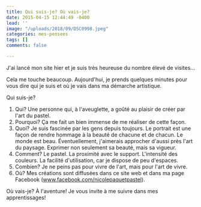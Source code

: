 ```yaml
---
title: Qui suis-je? Où vais-je?
date: 2015-04-15 12:44:49 -0400
lead: ''
image: "/uploads/2018/09/DSC0998.jpeg"
categories: mes-pensees
tags: []
comments: false

---
```

J'ai lancé mon site hier et je suis très heureuse du nombre élevé de visites...

Cela me touche beaucoup. Aujourd'hui, je prends quelques minutes pour vous dire qui je suis et où je vais dans ma démarche artistique.

Qui suis-je?

1. Qui? Une personne qui, à l'aveuglette, a goûté au plaisir de créer par l'art du pastel.
2. Pourquoi? Ça me fait un bien immense de me réaliser de cette façon.
3. Quoi? Je suis fascinée par les gens depuis toujours. Le portrait est une façon de rendre hommage à la beauté de chacune et de chacun. Le monde est beau. Éventuellement, j'aimerais approcher d'aussi près l'art du paysage. Exprimer non seulement sa beauté, mais sa vigueur.
4. Comment? Le pastel. La proximité avec le support. L'intensité des couleurs. La facilité d'utilisation, car je dispose de peu d'espaces.
5. Combien? Je ne peins pas pour vivre de l'art, mais pour l'art de vivre.
6. Où? Mes créations sont diffusées dans ce site web et dans ma page Facebook (www.facebook.com/nicolepaquetpastel).

Où vais-je? À l'aventure! Je vous invite à me suivre dans mes apprentissages!